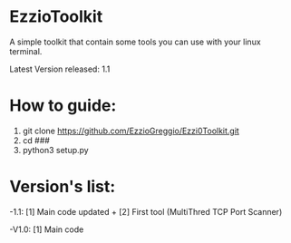 # EzzioToolkit
A simple toolkit that contain some tools you can use with your linux terminal.

Latest Version released: 1.1

# How to guide:
  1) git clone https://github.com/EzzioGreggio/Ezzi0Toolkit.git
  2) cd ###
  3) python3 setup.py

# Version's list:
  
  -1.1: [1] Main code updated + [2] First tool (MultiThred TCP Port Scanner)
  
  -V1.0: [1] Main code
